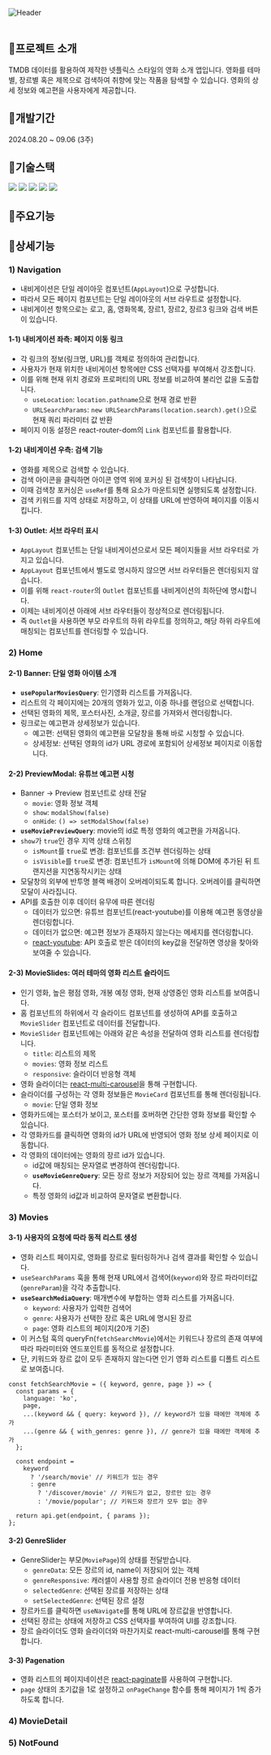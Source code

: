 ![Header](https://capsule-render.vercel.app/api?type=rect&color=c5150c&text=NETFLIP&desc=TMDB%20데이터를%20활용한%20넷플릭스%20스타일의%20영화%20소개%20앱&section=header&height=250&fontColor=ffffff&fontSize=60&fontAlignY=45&descAlignY=67&descSize=30)
<br><br>

## 📍프로젝트 소개
TMDB 데이터를 활용하여 제작한 넷플릭스 스타일의 영화 소개 앱입니다. 영화를 테마별, 장르별 혹은 제목으로 검색하여 취향에 맞는 작품을 탐색할 수 있습니다. 영화의 상세 정보와 예고편을 사용자에게 제공합니다.

## 📍개발기간
2024.08.20 ~ 09.06 (3주)

## 📍기술스택
<div>
	<img src="https://img.shields.io/badge/React-61DAFB?style=for-the-badge&logo=react&logoColor=black">
	<img src="https://img.shields.io/badge/React Query-FF4154?style=for-the-badge&logo=reactquery&logoColor=white">
	<img src="https://img.shields.io/badge/React Router-CA4245?style=for-the-badge&logo=reactrouter&logoColor=white">
	<img src="https://img.shields.io/badge/CSS-1572B6?style=for-the-badge&logo=css3&logoColor=white"> 
	<img src="https://img.shields.io/badge/API Call-E3695F?style=for-the-badge&logoColor=white"> 
</div>

## 📍주요기능

## 📍상세기능
### 1) Navigation
- 내비게이션은 단일 레이아웃 컴포넌트(`AppLayout`)으로 구성합니다.
- 따라서 모든 페이지 컴포넌트는 단일 레이아웃의 서브 라우트로 설정합니다.
- 내비게이션 항목으로는 로고, 홈, 영화목록, 장르1, 장르2, 장르3 링크와 검색 버튼이 있습니다.

#### 1-1) 내비게이션 좌측: 페이지 이동 링크
- 각 링크의 정보(링크명, URL)를 객체로 정의하여 관리합니다.
- 사용자가 현재 위치한 내비게이션 항목에만 CSS 선택자를 부여해서 강조합니다.
- 이를 위해 현재 위치 경로와 프로퍼티의 URL 정보를 비교하여 불리언 값을 도출합니다.
	- `useLocation`: `location.pathname`으로 현재 경로 반환
	- `URLSearchParams`: `new URLSearchParams(location.search).get()`으로 현재 쿼리 파라미터 값 반환
- 페이지 이동 설정은 react-router-dom의 `Link` 컴포넌트를 활용합니다.

#### 1-2) 내비게이션 우측: 검색 기능
- 영화를 제목으로 검색할 수 있습니다.
- 검색 아이콘을 클릭하면 아이콘 영역 위에 포커싱 된 검색창이 나타납니다.
- 이때 검색창 포커싱은 `useRef`를 통해 요소가 마운트되면 실행되도록 설정합니다.
- 검색 키워드를 지역 상태로 저장하고, 이 상태를 URL에 반영하여 페이지를 이동시킵니다.

#### 1-3) Outlet: 서브 라우터 표시
- `AppLayout` 컴포넌트는 단일 내비게이션으로서 모든 페이지들을 서브 라우터로 가지고 있습니다.
- `AppLayout` 컴포넌트에서 별도로 명시하지 않으면 서브 라우터들은 렌더링되지 않습니다.
- 이를 위해 `react-router`의 `Outlet` 컴포넌트를 내비게이션의 최하단에 명시합니다.
- 이제는 내비게이션 아래에 서브 라우터들이 정상적으로 렌더링됩니다.
- 즉 `Outlet`을 사용하면 부모 라우트의 하위 라우트를 정의하고, 해당 하위 라우트에 매칭되는 컴포넌트를 렌더링할 수 있습니다.

### 2) Home
#### 2-1) Banner: 단일 영화 아이템 소개
- **`usePopularMoviesQuery`**: 인기영화 리스트를 가져옵니다.
- 리스트의 각 페이지에는 20개의 영화가 있고, 이중 하나를 랜덤으로 선택합니다.
- 선택된 영화의 제목, 포스터사진, 소개글, 장르를 가져와서 렌더링합니다.
- 링크로는 예고편과 상세정보가 있습니다.
	- 예고편: 선택된 영화의 예고편을 모달창을 통해 바로 시청할 수 있습니다.
	- 상세정보: 선택된 영화의 id가 URL 경로에 포함되어 상세정보 페이지로 이동합니다.

#### 2-2) PreviewModal: 유튜브 예고편 시청
- Banner → Preview 컴포넌트로 상태 전달
	- `movie`: 영화 정보 객체
	- `show`: `modalShow(false)`
	- `onHide`: `() => setModalShow(false)`
- **`useMoviePreviewQuery`**: movie의 id로 특정 영화의 예고편을 가져옵니다.
- `show`가 `true`인 경우 지역 상태 스위칭
	- `isMount`를 `true`로 변경: 컴포넌트를 조건부 렌더링하는 상태
	- `isVisible`를 `true`로 변경: 컴포넌트가 `isMount`에 의해 DOM에 추가된 뒤 트랜지션을 지연동작시키는 상태
- 모달창의 외부에 반투명 블랙 배경이 오버레이되도록 합니다. 오버레이를 클릭하면 모달이 사라집니다.
- API를 호출한 이후 데이터 유무에 따른 렌더링
	- 데이터가 있으면: 유튜브 컴포넌트(react-youtube)를 이용해 예고편 동영상을 렌더링합니다.
	- 데이터가 없으면: 예고편 정보가 존재하지 않는다는 메세지를 렌더링합니다.
	- [react-youtube](https://www.npmjs.com/package/react-youtube): API 호출로 받은 데이터의 key값을 전달하면 영상을 찾아와 보여줄 수 있습니다.

#### 2-3) MovieSlides: 여러 테마의 영화 리스트 슬라이드
- 인기 영화, 높은 평점 영화, 개봉 예정 영화, 현재 상영중인 영화 리스트를 보여줍니다.
- 홈 컴포넌트의 하위에서 각 슬라이드 컴포넌트를 생성하여 API를 호출하고 `MovieSlider` 컴포넌트로 데이터를 전달합니다.
- `MovieSlider` 컴포넌트에는 아래와 같은 속성을 전달하여 영화 리스트를 렌더링합니다.
	- `title`: 리스트의 제목
	- `movies`: 영화 정보 리스트
	- `responsive`: 슬라이더 반응형 객체
- 영화 슬라이더는 [react-multi-carousel](https://www.npmjs.com/package/react-multi-carousel)을 통해 구현합니다.
- 슬라이더를 구성하는 각 영화 정보들은 `MovieCard` 컴포넌트를 통해 렌더링됩니다.
	- `movie`: 단일 영화 정보
- 영화카드에는 포스터가 보이고, 포스터를 호버하면 간단한 영화 정보를 확인할 수 있습니다.
- 각 영화카드를 클릭하면 영화의 id가 URL에 반영되어 영화 정보 상세 페이지로 이동합니다.
- 각 영화의 데이터에는 영화의 장르 id가 있습니다.
	- id값에 매칭되는 문자열로 변경하여 렌더링합니다.
	- **`useMovieGenreQuery`**: 모든 장르 정보가 저장되어 있는 장르 객체를 가져옵니다.
 	- 특정 영화의 id값과 비교하여 문자열로 변환합니다.

### 3) Movies
#### 3-1) 사용자의 요청에 따라 동적 리스트 생성
- 영화 리스트 페이지로, 영화를 장르로 필터링하거나 검색 결과를 확인할 수 있습니다.
- `useSearchParams` 훅을 통해 현재 URL에서 검색어(`keyword`)와 장르 파라미터값(`genreParam`)을 각각 추출합니다.
- **`useSearchMediaQuery`**: 매개변수에 부합하는 영화 리스트를 가져옵니다.
	- `keyword`: 사용자가 입력한 검색어
	- `genre`: 사용자가 선택한 장르 혹은 URL에 명시된 장르
	- `page`: 영화 리스트의 페이지(20개 기준)
 - 이 커스텀 훅의 queryFn(`fetchSearchMovie`)에서는 키워드나 장르의 존재 여부에 따라 파라미터와 엔드포인트를 동적으로 설정합니다.
 - 단, 키워드와 장르 값이 모두 존재하지 않는다면 인기 영화 리스트를 디폴트 리스트로 보여줍니다.
```
const fetchSearchMovie = ({ keyword, genre, page }) => {
  const params = {
    language: 'ko',
    page,
    ...(keyword && { query: keyword }), // keyword가 있을 때에만 객체에 추가
    ...(genre && { with_genres: genre }), // genre가 있을 때에만 객체에 추가
  };

  const endpoint =
    keyword
      ? '/search/movie' // 키워드가 있는 경우
      : genre
        ? '/discover/movie' // 키워드가 없고, 장르만 있는 경우
        : '/movie/popular'; // 키워드와 장르가 모두 없는 경우

  return api.get(endpoint, { params });
};
```

#### 3-2) GenreSlider
- GenreSlider는 부모(`MoviePage`)의 상태를 전달받습니다.
	- `genreData`: 모든 장르의 id, name이 저장되어 있는 객체
	- `genreResponsive`: 캐러셀이 사용할 장르 슬라이더 전용 반응형 데이터
	- `selectedGenre`: 선택된 장르를 저장하는 상태
	- `setSelectedGenre`: 선택된 장르 설정
- 장르카드를 클릭하면 `useNavigate`를 통해 URL에 장르값을 반영합니다.
- 선택된 장르는 상태에 저장하고 CSS 선택자를 부여하여 UI를 강조합니다.
- 장르 슬라이더도 영화 슬라이더와 마찬가지로 react-multi-carousel를 통해 구현합니다.

#### 3-3) Pagenation
- 영화 리스트의 페이지네이션은 [react-paginate](https://www.npmjs.com/package/react-paginate)를 사용하여 구현합니다.
- `page` 상태의 초기값을 1로 설정하고 `onPageChange` 함수를 통해 페이지가 1씩 증가하도록 합니다.

### 4) MovieDetail
### 5) NotFound

